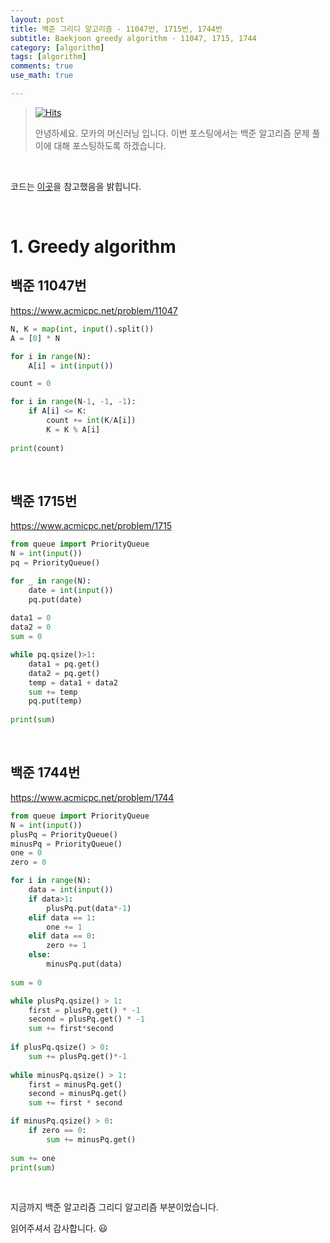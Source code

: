 ```yaml
---
layout: post
title: 백준 그리디 알고리즘 - 11047번, 1715번, 1744번
subtitle: Baekjoon greedy algorithm - 11047, 1715, 1744
category: [algorithm]
tags: [algorithm]
comments: true
use_math: true

---
```






> [![Hits](https://hits.seeyoufarm.com/api/count/incr/badge.svg?url=https%3A%2F%2Fysbsb.github.io%2Falgorithm%2F2023%2F04%2F28%2Fgreed-1.html&count_bg=%2379C83D&title_bg=%23555555&icon=&icon_color=%23E7E7E7&title=hits&edge_flat=false)](https://hits.seeyoufarm.com)
>
> 안녕하세요. 모카의 머신러닝 입니다. 이번 포스팅에서는 백준 알고리즘 문제 풀이에 대해 포스팅하도록 하겠습니다. 

<br>

코드는 [이곳](https://github.com/doitcodingtest/python)을 참고했음을 밝힙니다.

<br>

# 1. Greedy algorithm

## 백준 11047번

https://www.acmicpc.net/problem/11047



```python
N, K = map(int, input().split())
A = [0] * N

for i in range(N):
    A[i] = int(input())

count = 0

for i in range(N-1, -1, -1):
    if A[i] <= K:
        count += int(K/A[i])
        K = K % A[i]
        
print(count)
```



<br>

## 백준 1715번



https://www.acmicpc.net/problem/1715



```python
from queue import PriorityQueue
N = int(input())
pq = PriorityQueue()

for _ in range(N):
    date = int(input())
    pq.put(date)
    
data1 = 0
data2 = 0
sum = 0

while pq.qsize()>1:
    data1 = pq.get()
    data2 = pq.get()
    temp = data1 + data2
    sum += temp
    pq.put(temp)
    
print(sum)
```



<br>



## 백준 1744번



https://www.acmicpc.net/problem/1744



```python
from queue import PriorityQueue
N = int(input())
plusPq = PriorityQueue()
minusPq = PriorityQueue()
one = 0
zero = 0

for i in range(N):
    data = int(input())
    if data>1:
        plusPq.put(data*-1)
    elif data == 1:
        one += 1
    elif data == 0:
        zero += 1
    else:
        minusPq.put(data)
        
sum = 0

while plusPq.qsize() > 1:
    first = plusPq.get() * -1
    second = plusPq.get() * -1
    sum += first*second
    
if plusPq.qsize() > 0:
    sum += plusPq.get()*-1
    
while minusPq.qsize() > 1:
    first = minusPq.get()
    second = minusPq.get()
    sum += first * second

if minusPq.qsize() > 0:
    if zero == 0:
        sum += minusPq.get()
        
sum += one
print(sum)
```





<br>



지금까지 백준 알고리즘 그리디 알고리즘 부분이었습니다.

읽어주셔서 감사합니다. 😃

